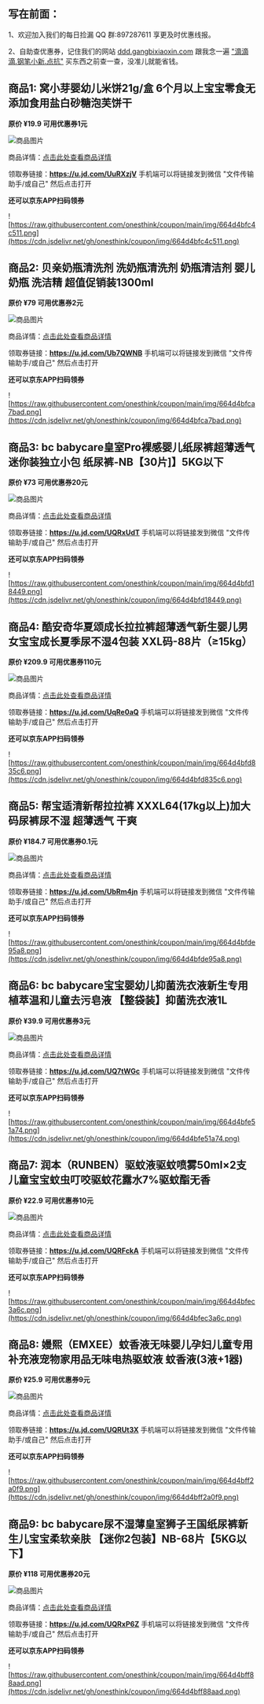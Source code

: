 ## 写在前面：

1、欢迎加入我们的每日捡漏 QQ 群:897287611 享更及时优惠线报。

2、自助查优惠券，记住我们的网站 [ddd.gangbixiaoxin.com](https://ddd.gangbixiaoxin.com) 跟我念一遍 ["滴滴滴.钢笔小新.点抗"](https://ddd.gangbixiaoxin.com) 买东西之前查一查，没准儿就能省钱。

## 商品1: 窝小芽婴幼儿米饼21g/盒 6个月以上宝宝零食无添加食用盐白砂糖泡芙饼干

**原价 ¥19.9 可用优惠券1元**

![商品图片](http://img14.360buyimg.com/n1/jfs/t1/210537/11/42743/151544/664ab999F4572824a/dd1358146c53ebba.jpg)

商品详情：[点击此处查看商品详情](https://union-click.jd.com/jdc?e=1003156031&amp;p=JF8BASwJK1olXwMEXFZUAU8VA18IGloUXgACUFpeDUonRzBQRQQlBENHFRxWFlVPRjtUBABAQlRcCEBdCUoWAGkIH18WWAcdDRsBVXtvWDxUUF8VBWNcBFwhU0leUCcMclx1UQoyVW5eCUsQCmkPHVIQbQdSVQ5cWEpHAl8IG2tXM9CZ-IrctpKsj7uXsoyy1d-0z4f8nJyxpbaxmo-e-zYDZF5bCEwVBm8OGVIXWgYyVFZaOJy6u7qCqo6d5NKc3Inkr56ev7uWk2slbQUyVF9cCksTBG4KG2slXTYBZAAzCRgRAG8MHFp7AEBbUARdCxd5B24MElgRVDYAVV9fCnsnMxdWZi98NHp3URdfaQseSCcJbRhoWFRlJjBfDUpIRxNbSyZwG2ZwFx0aXUwnA18)

领取券链接：**https://u.jd.com/UuRXzjV** 手机端可以将链接发到微信 "文件传输助手/或自己" 然后点击打开

**还可以京东APP扫码领券**

![https://raw.githubusercontent.com/onesthink/coupon/main/img/664d4bfc4c511.png](https://cdn.jsdelivr.net/gh/onesthink/coupon/img/664d4bfc4c511.png)

## 商品2: 贝亲奶瓶清洗剂 洗奶瓶清洗剂 奶瓶清洁剂 婴儿奶瓶 洗洁精 超值促销装1300ml

**原价 ¥79 可用优惠券2元**

![商品图片](http://img14.360buyimg.com/n1/jfs/t1/243957/35/8672/122176/664c7b80F09de5cf0/958c4d42833a45e8.jpg)

商品详情：[点击此处查看商品详情](https://union-click.jd.com/jdc?e=1003156031&amp;p=JF8BARIJK1olXQ8LUF5UC0MWBF8KG1kRXg8EV1tUDntTXDdWRGtMGENDFlVDFhNSVzMXQA4KD1heSlxdCk8UCmkLHlITQl9HCANtVwxtBzdoaQVwVFpfFjsAWhNLQ3EKa1cZbQcyV19dD0IRBGkBHmsUDQdSVQ5cWEonA284WjUcXgQLUV5tCXsXBW8PGV4VWwMCV1lcOEsfBF_ftuPA17fX3OeJlsPAusjdkufBw44yZG5eOEsWAm0IH1wUXwYyZF5tC3tJbW5bE1sXXgMDOgMbUU9NATwPdV4cWgMCVFxtCkoWAW04K2tdD2YDPx8mXjFTZ2lDXRtXOkJQLCsaTBx5ATlRZQ90JQ9FDjw_SjAXUxx2K1sl)

领取券链接：**https://u.jd.com/Ub7QWNB** 手机端可以将链接发到微信 "文件传输助手/或自己" 然后点击打开

**还可以京东APP扫码领券**

![https://raw.githubusercontent.com/onesthink/coupon/main/img/664d4bfca7bad.png](https://cdn.jsdelivr.net/gh/onesthink/coupon/img/664d4bfca7bad.png)

## 商品3: bc babycare皇室Pro裸感婴儿纸尿裤超薄透气迷你装独立小包 纸尿裤-NB【30片]】5KG以下

**原价 ¥73 可用优惠券20元**

![商品图片](http://img14.360buyimg.com/n1/jfs/t1/241697/40/8869/96801/664c68c9Fbde779b2/64666ecd358aad29.jpg)

商品详情：[点击此处查看商品详情](https://union-click.jd.com/jdc?e=1003156031&amp;p=JF8BARgJK1olXwMLVV5cCEkVAl8IGlodWgQEVlZZCEgSC19MRANLAjZbERscSkAJHTdNTwcKBlMdBgABFksWAmcPGV0XVQICV1tVFxJSXzI4TihRWHx1Ego_DBNUBjB0Ty1PDVwAElJROEonAG4IHFITWgALUW5cWEpHAj8JS1olXQYyFTBdCU0fB2w4GmsVWwYFVltdDk4UBGwNK1sdWjbV-eaIgvrCi9bchdPC5KHX3eKJlsMnM18LK1sUXAQCUFlcCksnM284GGtLMwdRUQlaCk4VbTJOQl9PWFMEOltUC0kUA244GVoUXwQyZG40CSwUATlDGVhvClNWNC5cTUprWD9ecFt7X395FllYagJgQRZafRxPAF14ZF5t)

领取券链接：**https://u.jd.com/UQRxUdT** 手机端可以将链接发到微信 "文件传输助手/或自己" 然后点击打开

**还可以京东APP扫码领券**

![https://raw.githubusercontent.com/onesthink/coupon/main/img/664d4bfd18449.png](https://cdn.jsdelivr.net/gh/onesthink/coupon/img/664d4bfd18449.png)

## 商品4: 酷安奇华夏颂成长拉拉裤超薄透气新生婴儿男女宝宝成长夏季尿不湿4包装 XXL码-88片（≥15kg）

**原价 ¥209.9 可用优惠券110元**

![商品图片](http://img14.360buyimg.com/n1/jfs/t1/240740/21/5721/102130/6623556bF6b6d4ce7/cea7a6b8df9072bf.jpg)

商品详情：[点击此处查看商品详情](https://union-click.jd.com/jdc?e=1003156031&amp;p=JF8BARoJK1olXwMEXVtaDEwWBl8IGlocXwADUlhVCk4fBV9MRANLAjZbERscSkAJHTdNTwcKBlMdBgABFksWAmYKHVoTWw4AUVZbFxJSXzI4Zx1xBHlGHVs4XR9xWRdVRyh3IQZjJFJROEonAG4IHFITWgALUW5cWEpHAj8JS1olXQYyFTBdCEIVCmsNGmsUbQYEVFlfDUsRBm0AE1IlXQ4FZInwsJ6dsrqAoo-L1dG784vUtJ-Ji184K1glXQcDVl5ZD0oVA184G2sWbVhsVQ1bC0kQVDpmRh1MWVwGA1gzDEoXB2cNG2sXXAcAVm5tOBdHQhlfGhxiCnp0CFcKbUoUSAd0SyhMBmgACRUvCz9rAxlRbjJdGwBHLwJtCHs)

领取券链接：**https://u.jd.com/UqRe0aQ** 手机端可以将链接发到微信 "文件传输助手/或自己" 然后点击打开

**还可以京东APP扫码领券**

![https://raw.githubusercontent.com/onesthink/coupon/main/img/664d4bfd835c6.png](https://cdn.jsdelivr.net/gh/onesthink/coupon/img/664d4bfd835c6.png)

## 商品5: 帮宝适清新帮拉拉裤 XXXL64(17kg以上)加大码尿裤尿不湿 超薄透气 干爽

**原价 ¥184.7 可用优惠券0.1元**

![商品图片](http://img14.360buyimg.com/n1/jfs/t1/200106/16/43096/216070/664c906eF91f89f4a/e6287f3f7025c3b5.jpg)

商品详情：[点击此处查看商品详情](https://union-click.jd.com/jdc?e=1003156031&amp;p=JF8BAR8JK1olXwMEXF1aCUMRAl8IGloUWQcLXF5fDEonRzBQRQQlBENHFRxWFlVPRjtUBABAQlRcCEBdCUoWB24BE1sXWQcdDRsBVXtsVG5XYF19K2NxACkAdixDQRJBXjtTUQoyVW5eCUsQCmkPHVIQbQdSVQ5cWEpHAl8IG2tGM0dSCB8JSwkL1uSVzOa1iZmRZF9tCE0XBG0NG10QWgQEUG5dAEwn1MKwztGkiI67gMDV3_Kw1ua0z8WdbTYyV25dCUoVA2sPGlkVbTYCZF1tViUWUGcIGFMTX2hfEgdZUk0fUQENElwcXAYLZFxcCUkVM184YD5NHXFlVzw8TiNMQjpxZxJdNEN4MQcGZklseQ1BeyIdBHRQESteTEJ-VF8IKw)

领取券链接：**https://u.jd.com/UbRm4jn** 手机端可以将链接发到微信 "文件传输助手/或自己" 然后点击打开

**还可以京东APP扫码领券**

![https://raw.githubusercontent.com/onesthink/coupon/main/img/664d4bfde95a8.png](https://cdn.jsdelivr.net/gh/onesthink/coupon/img/664d4bfde95a8.png)

## 商品6: bc babycare宝宝婴幼儿抑菌洗衣液新生专用植萃温和儿童去污皂液 【整袋装】抑菌洗衣液1L

**原价 ¥39.9 可用优惠券3元**

![商品图片](http://img14.360buyimg.com/n1/jfs/t1/151574/21/36382/68354/664aa8bdF2488ebd5/51e2b02992f21be1.jpg)

商品详情：[点击此处查看商品详情](https://union-click.jd.com/jdc?e=1003156031&amp;p=JF8BARgJK1olXwMEXFpaDU4SC18IGlodXwcBU1ZfDUkSBV9MRANLAjZbERscSkAJHTdNTwcKBlMdBgABFksWAmcKGlgSVQQHVltbFxJSXzI4HFwXR1pgDVg-UDVfSAdhaQldHgJxNFJROEonAG4IHFITWgALUW5cWEpHAj8JS1olXQYyFTBbDkMTBGs4GmsVWwYFVltdDk4fBmoJK1sdWjbV-eaIgvrCi9bchdPC5KHX3eKJlsMnM18LK1sUXAQCUFlcCksnM284GGtLMwdRUlxdDUwWbTJOQl9PVVpVOlpeCk8UCmc4GVoUXwQyZG5deBZJChNqUj8SFVJ3BCAkdCNcRApIYBp7X2NqFyRcUi9HSDNrWR9SWlR9ZF5t)

领取券链接：**https://u.jd.com/UQ7tWGc** 手机端可以将链接发到微信 "文件传输助手/或自己" 然后点击打开

**还可以京东APP扫码领券**

![https://raw.githubusercontent.com/onesthink/coupon/main/img/664d4bfe51a74.png](https://cdn.jsdelivr.net/gh/onesthink/coupon/img/664d4bfe51a74.png)

## 商品7: 润本（RUNBEN）驱蚊液驱蚊喷雾50ml×2支儿童宝宝蚊虫叮咬驱蚊花露水7%驱蚊酯无香

**原价 ¥22.9 可用优惠券10元**

![商品图片](http://img14.360buyimg.com/n1/jfs/t1/208987/18/33935/155373/6645f32aF97a05161/3e05dd0bd4b18b8e.jpg)

商品详情：[点击此处查看商品详情](https://union-click.jd.com/jdc?e=1003156031&amp;p=JF8BASYJK1olXwMLVV9VCE4TAF8IGloUXQcCV11YDksnRzBQRQQlBENHFRxWFlVPRjtUBABAQlRcCEBdCUoWA24IGFgQWwYdDRsBVXsSVTl4fhBQWGVrNkQjbkNqQzpWcC1lUQoyVW5eCUsQCmkPHVIQbQdSVQ5cWEpHAl8IG2tXM9GFw4nwlZO3mbmGvoKQ1NGr9oj1hJKsgV8JK1sTXQEAUV5YCUMWBGY4G1MSbdGv7IvXuZ6furuWk4ys-tOL6IrDgHsnM2w4G1oUXwYGU19fCHsnA18LKwV7XFUEVl5YD015XilRHwldFkdsUF5VDk4TCl8KGloXXzYyZDlYC0x2cC4LeBtLOlxKN1gcaC5NfTtBTjUXKnBUIxoUQRVKWDpdYQhxJgMyVG4)

领取券链接：**https://u.jd.com/UQRFckA** 手机端可以将链接发到微信 "文件传输助手/或自己" 然后点击打开

**还可以京东APP扫码领券**

![https://raw.githubusercontent.com/onesthink/coupon/main/img/664d4bfec3a6c.png](https://cdn.jsdelivr.net/gh/onesthink/coupon/img/664d4bfec3a6c.png)

## 商品8: 嫚熙（EMXEE）蚊香液无味婴儿孕妇儿童专用补充液宠物家用品无味电热驱蚊液 蚊香液(3液+1器)

**原价 ¥25.9 可用优惠券9元**

![商品图片](http://img14.360buyimg.com/n1/jfs/t1/192326/36/46862/82131/664b77cdF119ccc57/43cb3f35bd6efed3.jpg)

商品详情：[点击此处查看商品详情](https://union-click.jd.com/jdc?e=1003156031&amp;p=JF8BARgJK1olXwMEXVtcD0oQA18IGloQXwIGXV5aD0MUAl9MRANLAjZbERscSkAJHTdNTwcKBlMdBgABFksWAmoKH18cXQEFXF1cFxJSXzI4QydOXxgCXSo-Yxd_ARdfWFJPVFVxElJROEonAG4IHFITWgALUW5cWEpHAj8JS1olXQYyFTBbAUMVC244GmsVWwYFVltdDk8SCm8MK1sdWjbV-eaIgvrCi9bchdPC5KHX3eKJlsMnM18LK1sUXAQCUFlcCksnM284GGtLMwdRU1tUCEgTbTJOQl9PCEVdOlpYC00SBmg4GVoUXwQyZG5VTgxjZBxAcz0QVER7KyYlWjZRUwtjZj97X25mVyw8UCpKeT12QBpFIlhrZF5t)

领取券链接：**https://u.jd.com/UQRUt3X** 手机端可以将链接发到微信 "文件传输助手/或自己" 然后点击打开

**还可以京东APP扫码领券**

![https://raw.githubusercontent.com/onesthink/coupon/main/img/664d4bff2a0f9.png](https://cdn.jsdelivr.net/gh/onesthink/coupon/img/664d4bff2a0f9.png)

## 商品9: bc babycare尿不湿薄皇室狮子王国纸尿裤新生儿宝宝柔软亲肤 【迷你2包装】NB-68片【5KG以下】

**原价 ¥118 可用优惠券20元**

![商品图片](http://img14.360buyimg.com/n1/jfs/t1/187310/27/47215/183062/664c52b9Fa6a4808b/a4b7270de5ad75c5.jpg)

商品详情：[点击此处查看商品详情](https://union-click.jd.com/jdc?e=1003156031&amp;p=JF8BARoJK1olXwMEXVZZD00XAV8IGlsUXQAHVV5eCkIXB19MRANLAjZbERscSkAJHTdNTwcKBlMdBgABFksWA24IHV4UXQUAXV5ZFxJSXzI4YwJKD3gKHVs9Wz0XdQRWYlMUAE5UJFJROEonAG4IHFITWgALUW5cWEpHAj8JS1olXQYyFTBdCkoWA20NE2sUbQYEVFlfDUsRB2gLG18lXQ4FZInwsJ6dsrqAoo-L1dG784vUtJ-Ji184K1glXQcDVl5ZD0oVA184G2sWbVhsVQ1YX0wVBm1mRh1MWVxWEB8zDUIUBmsJE2sXXAcAVm5tOEtnXjEBZzlcOQFKACstDxlDayRIGi9iGGgAMTYeckpNZz9DRzhmVFtpDSFtCHs)

领取券链接：**https://u.jd.com/UQRxP6Z** 手机端可以将链接发到微信 "文件传输助手/或自己" 然后点击打开

**还可以京东APP扫码领券**

![https://raw.githubusercontent.com/onesthink/coupon/main/img/664d4bff88aad.png](https://cdn.jsdelivr.net/gh/onesthink/coupon/img/664d4bff88aad.png)

